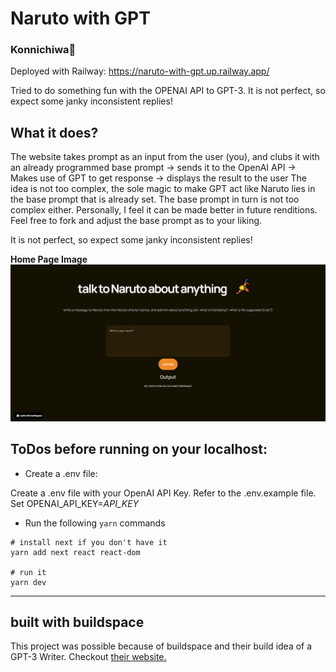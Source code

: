 # Naruto with GPT
### Konnichiwa👋
Deployed with Railway: https://naruto-with-gpt.up.railway.app/ 

Tried to do something fun with the OPENAI API to GPT-3. It is not perfect, so expect some janky inconsistent replies!

## What it does?
The website takes prompt as an input from the user (you), and clubs it with an already programmed base prompt -> sends it to the OpenAI API -> Makes use of GPT to get response -> displays the result to the user
The idea is not too complex, the sole magic to make GPT act like Naruto lies in the base prompt that is already set. The base prompt in turn is not too complex either. Personally, I feel it can be made better in future renditions. Feel free to fork and adjust the base prompt as to your liking.

It is not perfect, so expect some janky inconsistent replies!

**Home Page Image**
![Home Page Image](screenshots/Home-Page.png)

## ToDos before running on your localhost:
- Create a .env file: 

Create a .env file with your OpenAI API Key. Refer to the .env.example file. Set OPENAI_API_KEY=_API_KEY_
- Run the following `yarn` commands
```
# install next if you don't have it
yarn add next react react-dom

# run it
yarn dev
```

---
## built with buildspace
This project was possible because of buildspace and their build idea of a GPT-3 Writer. 
Checkout [their website.](https://buildspace.so/builds)

